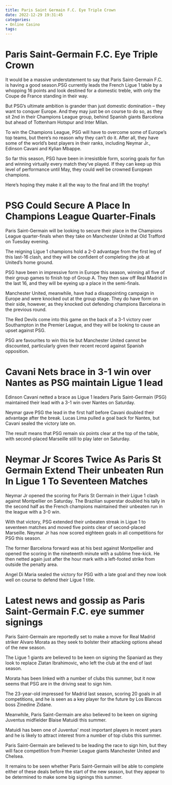 ```yaml
---
title: Paris Saint Germain F.C. Eye Triple Crown
date: 2022-12-29 19:31:45
categories:
- Online Casino
tags:
---
```



#  Paris Saint-Germain F.C. Eye Triple Crown

It would be a massive understatement to say that Paris Saint-Germain F.C. is having a good season.PSG currently leads the French Ligue 1 table by a whopping 16 points and look destined for a domestic treble, with only the Coupe de France standing in their way.

But PSG’s ultimate ambition is grander than just domestic domination – they want to conquer Europe. And they may just be on course to do so, as they sit 2nd in their Champions League group, behind Spanish giants Barcelona but ahead of Tottenham Hotspur and Inter Milan.

To win the Champions League, PSG will have to overcome some of Europe’s top teams, but there’s no reason why they can’t do it. After all, they have some of the world’s best players in their ranks, including Neymar Jr., Edinson Cavani and Kylian Mbappe.

So far this season, PSG have been in irresistible form, scoring goals for fun and winning virtually every match they’ve played. If they can keep up this level of performance until May, they could well be crowned European champions.

Here’s hoping they make it all the way to the final and lift the trophy!

#  PSG Could Secure A Place In Champions League Quarter-Finals

Paris Saint-Germain will be looking to secure their place in the Champions League quarter-finals when they take on Manchester United at Old Trafford on Tuesday evening.

The reigning Ligue 1 champions hold a 2-0 advantage from the first leg of this last-16 clash, and they will be confident of completing the job at United’s home ground.

PSG have been in impressive form in Europe this season, winning all five of their group games to finish top of Group A. They then saw off Real Madrid in the last 16, and they will be eyeing up a place in the semi-finals.

Manchester United, meanwhile, have had a disappointing campaign in Europe and were knocked out at the group stage. They do have form on their side, however, as they knocked out defending champions Barcelona in the previous round.

The Red Devils come into this game on the back of a 3-1 victory over Southampton in the Premier League, and they will be looking to cause an upset against PSG.

PSG are favourites to win this tie but Manchester United cannot be discounted, particularly given their recent record against Spanish opposition.

#  Cavani Nets brace in 3-1 win over Nantes as PSG maintain Ligue 1 lead

Edinson Cavani netted a brace as Ligue 1 leaders Paris Saint-Germain (PSG) maintained their lead with a 3-1 win over Nantes on Saturday.

Neymar gave PSG the lead in the first half before Cavani doubled their advantage after the break. Lucas Lima pulled a goal back for Nantes, but Cavani sealed the victory late on.

The result means that PSG remain six points clear at the top of the table, with second-placed Marseille still to play later on Saturday.

#  Neymar Jr Scores Twice As Paris St Germain Extend Their unbeaten Run In Ligue 1 To Seventeen Matches

Neymar Jr opened the scoring for Paris St Germain in their Ligue 1 clash against Montpellier on Saturday. The Brazilian superstar doubled his tally in the second half as the French champions maintained their unbeaten run in the league with a 3-0 win.

With that victory, PSG extended their unbeaten streak in Ligue 1 to seventeen matches and moved five points clear of second-placed Marseille. Neymar Jr has now scored eighteen goals in all competitions for PSG this season.

The former Barcelona forward was at his best against Montpellier and opened the scoring in the nineteenth minute with a sublime free-kick. He then netted again just after the hour mark with a left-footed strike from outside the penalty area.

Angel Di Maria sealed the victory for PSG with a late goal and they now look well on course to defend their Ligue 1 title.

#  Latest news and gossip as Paris Saint-Germain F.C. eye summer signings

Paris Saint-Germain are reportedly set to make a move for Real Madrid striker Alvaro Morata as they seek to bolster their attacking options ahead of the new season.

The Ligue 1 giants are believed to be keen on signing the Spaniard as they look to replace Zlatan Ibrahimovic, who left the club at the end of last season.

Morata has been linked with a number of clubs this summer, but it now seems that PSG are in the driving seat to sign him.

The 23-year-old impressed for Madrid last season, scoring 20 goals in all competitions, and he is seen as a key player for the future by Los Blancos boss Zinedine Zidane.

Meanwhile, Paris Saint-Germain are also believed to be keen on signing Juventus midfielder Blaise Matuidi this summer.

Matuidi has been one of Juventus' most important players in recent years and he is likely to attract interest from a number of top clubs this summer.

Paris Saint-Germain are believed to be leading the race to sign him, but they will face competition from Premier League giants Manchester United and Chelsea.

It remains to be seen whether Paris Saint-Germain will be able to complete either of these deals before the start of the new season, but they appear to be determined to make some big signings this summer.